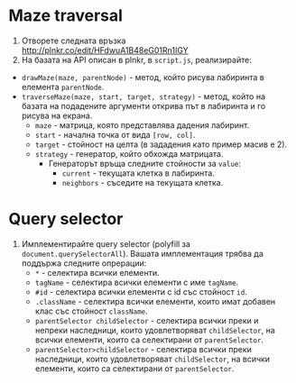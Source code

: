 # Maze traversal

1. Отворете следната връзка http://plnkr.co/edit/HFdwuA1B48eG01Rn1IGY
2. На базата на API описан в plnkr, в `script.js`, реализирайте:
  - `drawMaze(maze, parentNode)` - метод, който рисува лабиринта в елемента `parentNode`.
  - `traverseMaze(maze, start, target, strategy)` - метод, който на базата на подадените аргументи открива път в лабиринта и го рисува на екрана.
    - `maze` - матрица, която представлява дадения лабиринт.
    - `start` - начална точка от вида `[row, col]`.
    - `target` - стойност на целта (в зададения като пример масив е 2).
    - `strategy` - генератор, който обхожда матрицата.
      - Генераторът връща следните стойности за `value`:
        - `current` - текущата клетка в лабиринта.
        - `neighbors` - съседите на текущата клетка.


# Query selector

1. Имплементирайте query selector (polyfill за `document.querySelectorAll`). Вашата имплементация трябва да поддържа следните опрерации:
    - `*` - селектира всички елементи.
    - `tagName` - селектира всички елементи с име `tagName`.
    - `#id` - селектира всички елементи с id със стойност `id`.
    - `.className` - селектира всички елементи, които имат добавен клас със стойност `className`.
    - `parentSelector childSelector` - селектира всички преки и непреки наследници, които удовлетворяват `childSelector`, на всички елементи, които са селектирани от `parentSelector`.
    - `parentSelector>childSelector` - селектира всички преки наследници, които удовлетворяват `childSelector`, на всички елементи, които са селектирани от `parentSelector`.